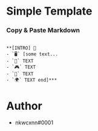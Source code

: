 # Simple Template

### Copy & Paste Markdown

```

**[INTRO] 💫
- `🖥️` [some text...
- `🧠` TEXT 
- `🎮` TEXT 
- `🔗` TEXT
- `🌍` TEXT end]***

```

# Author

- nkwcxnn#0001